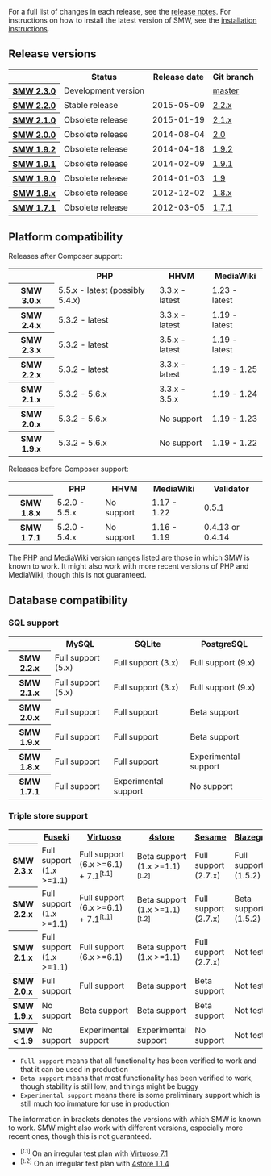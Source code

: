 For a full list of changes in each release, see the [release notes](releasenotes/). For instructions
on how to install the latest version of SMW, see the [installation instructions](INSTALL.md).

## Release versions

<table>
	<tr>
		<th></th>
		<th>Status</th>
		<th>Release date</th>
		<th>Git branch</th>
	</tr>
	<tr>
		<th><a href="https://github.com/SemanticMediaWiki/SemanticMediaWiki/blob/master/docs/RELEASE-NOTES.md">SMW 2.3.0</a></th>
		<td>Development version</td>
		<td></td>
		<td><a href="https://github.com/SemanticMediaWiki/SemanticMediaWiki/tree/master">master</a></td>
	</tr>
	<tr>
		<th><a href="https://semantic-mediawiki.org/wiki/Semantic_MediaWiki_2.2.0">SMW 2.2.0</a></th>
		<td>Stable release</td>
		<td>2015-05-09</td>
		<td><a href="https://github.com/SemanticMediaWiki/SemanticMediaWiki/tree/2.2.x">2.2.x</a></td>
	</tr>
	<tr>
		<th><a href="https://semantic-mediawiki.org/wiki/Semantic_MediaWiki_2.1.0">SMW 2.1.0</a></th>
		<td>Obsolete release</td>
		<td>2015-01-19</td>
		<td><a href="https://github.com/SemanticMediaWiki/SemanticMediaWiki/tree/2.1.x">2.1.x</a></td>
	</tr>
	<tr>
		<th><a href="https://semantic-mediawiki.org/wiki/Semantic_MediaWiki_2.0">SMW 2.0.0</a></th>
		<td>Obsolete release</td>
		<td>2014-08-04</td>
		<td><a href="https://github.com/SemanticMediaWiki/SemanticMediaWiki/tree/2.0">2.0</a></td>
	</tr>
	<tr>
		<th><a href="https://semantic-mediawiki.org/wiki/Semantic_MediaWiki_1.9.2">SMW 1.9.2</a></th>
		<td>Obsolete release</td>
		<td>2014-04-18</td>
		<td><a href="https://github.com/SemanticMediaWiki/SemanticMediaWiki/tree/1.9.2">1.9.2</a></td>
	</tr>
	<tr>
		<th><a href="https://semantic-mediawiki.org/wiki/Semantic_MediaWiki_1.9.1">SMW 1.9.1</a></th>
		<td>Obsolete release</td>
		<td>2014-02-09</td>
		<td><a href="https://github.com/SemanticMediaWiki/SemanticMediaWiki/tree/1.9.1">1.9.1</a></td>
	</tr>
	<tr>
		<th><a href="https://semantic-mediawiki.org/wiki/Semantic_MediaWiki_1.9.0">SMW 1.9.0</a></th>
		<td>Obsolete release</td>
		<td>2014-01-03</td>
		<td><a href="https://github.com/SemanticMediaWiki/SemanticMediaWiki/tree/1.9">1.9</a></td>
	</tr>
	<tr>
		<th><a href="https://semantic-mediawiki.org/wiki/Semantic_MediaWiki_1.8.0">SMW 1.8.x</a></th>
		<td>Obsolete release</td>
		<td>2012-12-02</td>
		<td><a href="https://github.com/SemanticMediaWiki/SemanticMediaWiki/tree/1.8.x">1.8.x</a></td>
	</tr>
	<tr>
		<th><a href="https://semantic-mediawiki.org/wiki/Semantic_MediaWiki_1.7.1">SMW 1.7.1</a></th>
		<td>Obsolete release</td>
		<td>2012-03-05</td>
		<td><a href="https://github.com/SemanticMediaWiki/SemanticMediaWiki/tree/1.7.1">1.7.1</a></td>
	</tr>
</table>

## Platform compatibility

Releases after Composer support:

<table>
	<tr>
		<th></th>
		<th>PHP</th>
		<th>HHVM</th>
		<th>MediaWiki</th>
	</tr>
	<tr>
		<th>SMW 3.0.x</th>
		<td>5.5.x - latest (possibly 5.4.x)</td>
		<td>3.3.x - latest</td>
		<td>1.23 - latest</td>
	</tr>
	<tr>
		<th>SMW 2.4.x</th>
		<td>5.3.2 - latest</td>
		<td>3.3.x - latest</td>
		<td>1.19 - latest</td>
	</tr>
	<tr>
		<th>SMW 2.3.x</th>
		<td>5.3.2 - latest</td>
		<td>3.5.x - latest</td>
		<td>1.19 - latest</td>
	</tr>
	<tr>
		<th>SMW 2.2.x</th>
		<td>5.3.2 - latest</td>
		<td>3.3.x - latest</td>
		<td>1.19 - 1.25</sup></td>
	</tr>
	<tr>
		<th>SMW 2.1.x</th>
		<td>5.3.2 - 5.6.x</td>
		<td>3.3.x - 3.5.x</td>
		<td>1.19 - 1.24</td>
	</tr>
	<tr>
		<th>SMW 2.0.x</th>
		<td>5.3.2 - 5.6.x</td>
		<td>No support</td>
		<td>1.19 - 1.23</td>
	</tr>
	<tr>
		<th>SMW 1.9.x</th>
		<td>5.3.2 - 5.6.x</td>
		<td>No support</td>
		<td>1.19 - 1.22</td>
	</tr>
</table>

Releases before Composer support:

<table>
	<tr>
		<th></th>
		<th>PHP</th>
		<th>HHVM</th>
		<th>MediaWiki</th>
		<th>Validator</th>
	</tr>
	<tr>
		<th>SMW 1.8.x</th>
		<td>5.2.0 - 5.5.x</td>
		<td>No support</td>
		<td>1.17 - 1.22</td>
		<td>0.5.1</td>
	</tr>
	<tr>
		<th>SMW 1.7.1</th>
		<td>5.2.0 - 5.4.x</td>
		<td>No support</td>
		<td>1.16 - 1.19</td>
		<td>0.4.13 or 0.4.14</td>
	</tr>
</table>


The PHP and MediaWiki version ranges listed are those in which SMW is known to work. It might also
work with more recent versions of PHP and MediaWiki, though this is not guaranteed.

## Database compatibility

### SQL support

<table>
	<tr>
		<th></th>
		<th>MySQL</th>
		<th>SQLite</th>
		<th>PostgreSQL</th>
	</tr>
	<tr>
		<th>SMW 2.2.x</th>
		<td>Full support (5.x)</td>
		<td>Full support (3.x)</td>
		<td>Full support (9.x)</td>
	</tr>
	<tr>
		<th>SMW 2.1.x</th>
		<td>Full support (5.x)</td>
		<td>Full support (3.x)</td>
		<td>Full support (9.x)</td>
	</tr>
	<tr>
		<th>SMW 2.0.x</th>
		<td>Full support</td>
		<td>Full support</td>
		<td>Beta support</td>
	</tr>
	<tr>
		<th>SMW 1.9.x</th>
		<td>Full support</td>
		<td>Full support</td>
		<td>Beta support</td>
	</tr>
	<tr>
		<th>SMW 1.8.x</th>
		<td>Full support</td>
		<td>Full support</td>
		<td>Experimental support</td>
	</tr>
	<tr>
		<th>SMW 1.7.1</th>
		<td>Full support</td>
		<td>Experimental support</td>
		<td>No support</td>
	</tr>
</table>

### Triple store support

<table>
	<tr>
		<th></th>
		<th><a href="https://jena.apache.org/">Fuseki</a></th>
		<th><a href="https://github.com/openlink/virtuoso-opensource">Virtuoso</a></th>
		<th><a href="https://github.com/garlik/4store">4store</a></th>
		<th><a href="http://rdf4j.org/">Sesame</a></th>
		<th><a href="https://wiki.blazegraph.com/">Blazegraph</a></th>
	</tr>
	<tr>
		<th>SMW 2.3.x</th>
		<td>Full support (1.x >=1.1)</td>
		<td>Full support (6.x >=6.1) + 7.1<sup>[t.1]</sup></td>
		<td>Beta support (1.x >=1.1)<sup>[t.2]</sup></td>
		<td>Full support (2.7.x)</td>
		<td>Full support (1.5.2)</td>
	</tr>
	<tr>
		<th>SMW 2.2.x</th>
		<td>Full support (1.x >=1.1)</td>
		<td>Full support (6.x >=6.1) + 7.1<sup>[t.1]</sup></td>
		<td>Beta support (1.x >=1.1)<sup>[t.2]</sup></td>
		<td>Full support (2.7.x)</td>
		<td>Beta support (1.5.2)</td>
	</tr>
	<tr>
		<th>SMW 2.1.x</th>
		<td>Full support (1.x >=1.1)</td>
		<td>Full support (6.x >=6.1)</td>
		<td>Beta support (1.x >=1.1)</td>
		<td>Full support (2.7.x)</td>
		<td>Not tested</td>
	</tr>
	<tr>
		<th>SMW 2.0.x</th>
		<td>Full support</td>
		<td>Full support</td>
		<td>Beta support</td>
		<td>Beta support</td>
		<td>Not tested</td>
	</tr>
	<tr>
		<th>SMW 1.9.x</th>
		<td>No support</td>
		<td>Beta support</td>
		<td>Beta support</td>
		<td>Beta support</td>
		<td>Not tested</td>
	</tr>
	<tr>
		<th>SMW &lt; 1.9</th>
		<td>No support</td>
		<td>Experimental support</td>
		<td>Experimental support</td>
		<td>No support</td>
		<td>Not tested</td>
	</tr>
</table>

- `Full support` means that all functionality has been verified to work and that it can be used in production
- `Beta support` means that most functionality has been verified to work, though stability is still low, and things might be buggy
- `Experimental support` means there is some preliminary support which is still much too immature for use in production

The information in brackets denotes the versions with which SMW is known to work. SMW might also
work with different versions, especially more recent ones, though this is not guaranteed.

- <sup>[t.1]</sup> On an irregular test plan with [Virtuoso 7.1](https://travis-ci.org/mwjames/SemanticMediaWiki/builds/61203319)
- <sup>[t.2]</sup> On an irregular test plan with [4store 1.1.4](https://travis-ci.org/mwjames/SemanticMediaWiki/builds/61200454)
